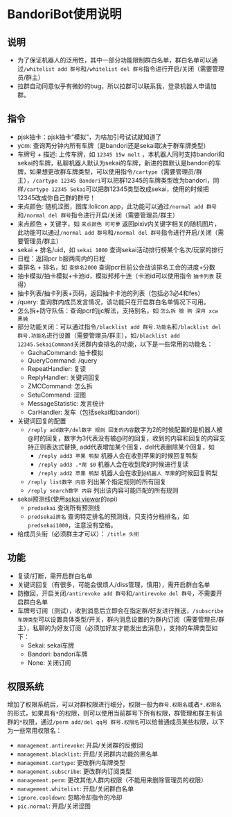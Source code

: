 # BandoriBot使用说明
## 说明

- 为了保证机器人的泛用性，其中一部分功能限制群白名单，群白名单可以通过`/whitelist add 群号`和`/whitelist del 群号`指令进行开启/关闭（需要管理员/群主）
- 拉群自动同意似乎有微妙的bug，所以拉群可以联系我，登录机器人申请加群。

## 指令
- pjsk抽卡：pjsk抽卡“模拟”，为啥加引号试试就知道了
- ycm: 查询两分钟内所有车牌（是bandori还是sekai取决于群车牌类型）
- 车牌号 + 描述: 上传车牌，如 `12345 15w melt` ，本机器人同时支持bandori和sekai的车牌，私聊机器人默认为sekai的车牌，新进的群默认是bandori的车牌，如果想更改群车牌类型，可以使用指令`/cartype`（需要管理员/群主），`/cartype 12345 Bandori`可以把群12345的车牌类型改为bandori，同样`/cartype 12345 Sekai`可以把群12345类型改成sekai，使用的时候把12345改成你自己群的群号！
- 来点颜色: 随机涩图，图库:lolicon.app，此功能可以通过`/normal add 群号`和`/normal del 群号`指令进行开启/关闭（需要管理员/群主）
- 来点颜色 + 关键字，如 `来点颜色 可可萝` 返回pixiv内关键字相关的随机图片，此功能可以通过`/normal add 群号`和`/normal del 群号`指令进行开启/关闭（需要管理员/群主）
- sekai + 排名/uid，如 `sekai 1000` 查询sekai活动排行榜某个名次/玩家的排行
- 日程：返回pcr b服两周内的日程
- 查排名 + 排名，如 `查排名2000` 查询pcr目前公会战该排名工会的进度+分数
- 抽卡模拟/抽卡模拟+卡池id，模拟邦邦十连（卡池id可以使用指令 `抽卡列表` 获得）
- 抽卡列表/抽卡列表+页码，返回抽卡卡池的列表（包括必3必4和fes）
- /query: 查询群内成员发言情况，该功能只在开启群白名单情况下可用。
- 怎么拆+防守队伍：查询pcr的jjc解法，支持别名，如 `怎么拆 狼 狗 深月 xcw 黑骑`
- 部分功能关闭：可以通过指令`/blacklist add 群号.功能名`和`/blacklist del 群号.功能名`进行设置（需要管理员/群主），如`/blacklist add 12345.SekaiCommand`关闭群内查排名的功能，以下是一些常用的功能名：
    - GachaCommand: 抽卡模拟
    - QueryCommand: /query
    - RepeatHandler: 复读
    - ReplyHandler: 关键词回复
    - ZMCCommand: 怎么拆
    - SetuCommand: 涩图
    - MessageStatistic: 发言统计
    - CarHandler: 发车（包括sekai和bandori）
- 关键词回复的配置
    - `/reply add数字/del数字 规则 回复的内容`数字为2的时候配置的是机器人被@时的回复，数字为3代表没有被@时的回复，收到的内容和回复的内容支持正则表达式替换, add代表增加某个回复，del代表删除某个回复，如
        - `/reply add3 苹果 鸭梨` 机器人会在收到苹果的时候回复鸭梨
        - `/reply add3 .*爬 $0` 机器人会在收到爬的时候进行复读
        - `/reply add2 苹果 鸭梨` 机器人会在收到`@机器人 苹果`的时候回复鸭梨
    - `/reply list数字 内容` 列出某个指定规则的所有回复
    - `/reply search数字 内容` 列出该内容可能匹配的所有规则
- sekai预测线(使用[sekai viewer](https://sekai.best)的api)
    - `predsekai` 查询所有预测线
    - `predsekai排名` 查询特定排名的预测线，只支持分档排名，如`predsekai1000`，注意没有空格。
- 给成员头衔（必须群主才可以）： `/title 头衔`
## 功能

- 复读/打断，需开启群白名单
- 关键词回复（有很多，可能会很烦人/diss管理，慎用），需开启群白名单
- 防撤回，开启关闭`/antirevoke add 群号`和`/antirevoke del 群号`，不需要开启群白名单
- 车牌号订阅（测试），收到消息后立即会在指定群/好友进行推送，`/subscribe 车牌类型`可以设置具体类型/开关，群内消息设置的为群内订阅（需要管理员/群主），私聊的为好友订阅（必须加好友才能发出去消息），支持的车牌类型如下：
    - Sekai: sekai车牌
    - Bandori: bandori车牌
    - None: 关闭订阅

## 权限系统

增加了权限系统后，可以对群权限进行细分，权限一般为`群号.权限名`或者`*.权限名`的形式，如果具有`*`的权限，则可以使用当前群号下所有权限，群管理和群主有该群的`*`权限，通过`/perm add/del qq号 群号.权限名`可以给普通成员某些权限，以下为一些常用权限名：
- `management.antirevoke`: 开启/关闭群的反撤回
- `management.blacklist`: 开启/关闭群内功能的黑名单
- `management.cartype`: 更改群内车牌类型
- `management.subscribe`: 更改群内订阅类型
- `management.perm`: 更改其他人群内权限（不能用来删除管理员的权限）
- `management.whitelist`: 开启/关闭群白名单
- `ignore.cooldown`: 忽略冷却指令的冷却
- `pic.normal`: 开启/关闭涩图
